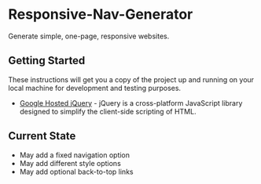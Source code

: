 # Responsive-Nav-Generator
Generate simple, one-page, responsive websites.

## Getting Started

These instructions will get you a copy of the project up and running on your local machine for development and testing purposes.

* [Google Hosted jQuery](https://developers.google.com/speed/libraries/#jquery) - jQuery is a cross-platform JavaScript library designed to simplify the client-side scripting of HTML.

## Current State

* May add a fixed navigation option
* May add different style options
* May add optional back-to-top links
